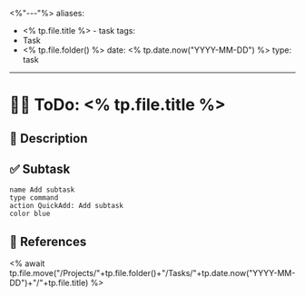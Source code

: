 <%"---"%>
aliases:
  - <% tp.file.title %> - task
tags:
  - Task
  - <% tp.file.folder() %>
date: <% tp.date.now("YYYY-MM-DD") %>
type: task
---


# 👷‍♂️ ToDo: <% tp.file.title %>


## 👅 Description


## ✅ Subtask

```button
name Add subtask
type command
action QuickAdd: Add subtask
color blue
```



## 📝 References



<% await tp.file.move("/Projects/"+tp.file.folder()+"/Tasks/"+tp.date.now("YYYY-MM-DD")+"/"+tp.file.title) %>

